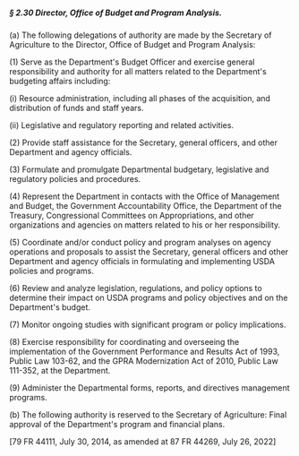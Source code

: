 ##### § 2.30 Director, Office of Budget and Program Analysis. #####

(a) The following delegations of authority are made by the Secretary of Agriculture to the Director, Office of Budget and Program Analysis:

(1) Serve as the Department's Budget Officer and exercise general responsibility and authority for all matters related to the Department's budgeting affairs including:

(i) Resource administration, including all phases of the acquisition, and distribution of funds and staff years.

(ii) Legislative and regulatory reporting and related activities.

(2) Provide staff assistance for the Secretary, general officers, and other Department and agency officials.

(3) Formulate and promulgate Departmental budgetary, legislative and regulatory policies and procedures.

(4) Represent the Department in contacts with the Office of Management and Budget, the Government Accountability Office, the Department of the Treasury, Congressional Committees on Appropriations, and other organizations and agencies on matters related to his or her responsibility.

(5) Coordinate and/or conduct policy and program analyses on agency operations and proposals to assist the Secretary, general officers and other Department and agency officials in formulating and implementing USDA policies and programs.

(6) Review and analyze legislation, regulations, and policy options to determine their impact on USDA programs and policy objectives and on the Department's budget.

(7) Monitor ongoing studies with significant program or policy implications.

(8) Exercise responsibility for coordinating and overseeing the implementation of the Government Performance and Results Act of 1993, Public Law 103-62, and the GPRA Modernization Act of 2010, Public Law 111-352, at the Department.

(9) Administer the Departmental forms, reports, and directives management programs.

(b) The following authority is reserved to the Secretary of Agriculture: Final approval of the Department's program and financial plans.

[79 FR 44111, July 30, 2014, as amended at 87 FR 44269, July 26, 2022]